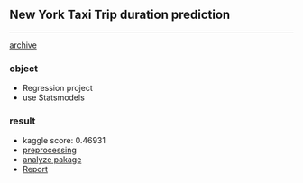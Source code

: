 ## New York Taxi Trip duration prediction
---
[archive](https://github.com/Moons08/personal-project-archive)

### object
- Regression project
- use Statsmodels

### result
- kaggle score: 0.46931
- [preprocessing](https://github.com/Moons08/personal-project-archive/blob/master/TaxiTrip/encoding_data.py)
- [analyze pakage](https://github.com/Moons08/personal-project-archive/blob/master/TaxiTrip/taxi_pakage.py)
- [Report](https://github.com/Moons08/personal-project-archive/blob/master/TaxiTrip/0.report.ipynb)
